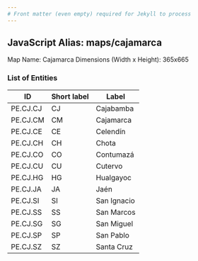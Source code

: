 ```yaml
---
# Front matter (even empty) required for Jekyll to process
---
```


## JavaScript Alias: maps/cajamarca

Map Name: Cajamarca
Dimensions (Width x Height): 365x665


### List of Entities

ID | Short label | Label
---|---|---|
PE.CJ.CJ| CJ | Cajabamba
PE.CJ.CM| CM | Cajamarca
PE.CJ.CE| CE | Celendín
PE.CJ.CH| CH | Chota
PE.CJ.CO| CO | Contumazá
PE.CJ.CU| CU | Cutervo
PE.CJ.HG| HG | Hualgayoc
PE.CJ.JA| JA | Jaén
PE.CJ.SI| SI | San Ignacio
PE.CJ.SS| SS | San Marcos
PE.CJ.SG| SG | San Miguel
PE.CJ.SP| SP | San Pablo
PE.CJ.SZ| SZ | Santa Cruz
